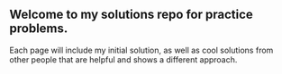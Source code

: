## Welcome to my solutions repo for practice problems. 
Each page will include my initial solution, as well as cool solutions from other people that are helpful and shows a different approach.
